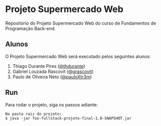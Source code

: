 # Projeto Supermercado Web
Repositório do Projeto Supermercado Web do curso de Fundamentos de Programação Back-end.

## Alunos
O Projeto Supermercado Web será executado pelos seguintes alunos:
1. Thiago Durante Pires ([@thdurante](https://github.com/thdurante))
2. Gabriel Louzada Rascovit ([@grascovit](https://github.com/grascovit))
3. Paulo de Oliveira Neto ([@pauloXtr3m](https://github.com/pauloXtr3m))

## Run
Para rodar o projeto, siga os passos adiante:
```
Na pasta raiz do projeto:
$ java -jar foo-fullstack-projeto-final-1.0-SNAPSHOT.jar
```
